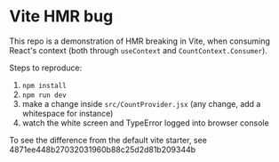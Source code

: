 # Vite HMR bug

This repo is a demonstration of HMR breaking in Vite, when consuming React's context
(both through `useContext` and `CountContext.Consumer`).

Steps to reproduce:

1. `npm install`
2. `npm run dev`
3. make a change inside `src/CountProvider.jsx` (any change, add a whitespace for instance)
4. watch the white screen and TypeError logged into browser console

To see the difference from the default vite starter, see 4871ee448b27032031960b88c25d2d81b209344b
